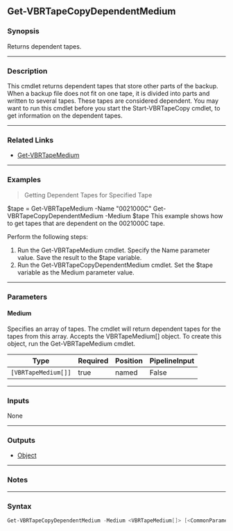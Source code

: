 Get-VBRTapeCopyDependentMedium
------------------------------

### Synopsis
Returns dependent tapes.

---

### Description

This cmdlet returns dependent tapes that store other parts of the backup. When a backup file does not fit on one tape, it is divided into parts and written to several tapes. These tapes are considered dependent. You may want to run this cmdlet before you start the Start-VBRTapeCopy cmdlet, to get information on the dependent tapes.

---

### Related Links
* [Get-VBRTapeMedium](Get-VBRTapeMedium)

---

### Examples
> Getting Dependent Tapes for Specified Tape

$tape = Get-VBRTapeMedium -Name "0021000C"
Get-VBRTapeCopyDependentMedium -Medium $tape
This example shows how to get tapes that are dependent on the 0021000C tape.

Perform the following steps:
1. Run the Get-VBRTapeMedium cmdlet. Specify the Name parameter value. Save the result to the $tape variable.
2. Run the Get-VBRTapeCopyDependentMedium cmdlet. Set the $tape variable as the Medium parameter value.

---

### Parameters
#### **Medium**
Specifies an array of tapes. The cmdlet will return dependent tapes for the tapes from this array.  Accepts the VBRTapeMedium[] object. To create this object, run the Get-VBRTapeMedium cmdlet.

|Type               |Required|Position|PipelineInput|
|-------------------|--------|--------|-------------|
|`[VBRTapeMedium[]]`|true    |named   |False        |

---

### Inputs
None

---

### Outputs
* [Object](https://learn.microsoft.com/en-us/dotnet/api/System.Object)

---

### Notes

---

### Syntax
```PowerShell
Get-VBRTapeCopyDependentMedium -Medium <VBRTapeMedium[]> [<CommonParameters>]
```
